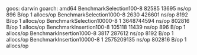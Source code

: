 goos: darwin
goarch: amd64
BenchmarkSelection100-8     	   82585	     13695 ns/op	     896 B/op	       1 allocs/op
BenchmarkSelection1000-8    	    2630	    426601 ns/op	    8192 B/op	       1 allocs/op
BenchmarkSelection10000-8   	       1	3648744594 ns/op	  802816 B/op	       1 allocs/op
BenchmarkInsertion100-8     	  105118	     11439 ns/op	     896 B/op	       1 allocs/op
BenchmarkInsertion1000-8    	    3817	    287612 ns/op	    8192 B/op	       1 allocs/op
BenchmarkInsertion10000-8   	       1	2575209135 ns/op	  802816 B/op	       1 allocs/op